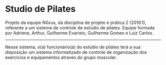 # Studio de Pilates

Projeto da equipe N0xus, da disciplina de projeto e prática 2 (2019.1), referente a um sistema de controle de estúdio de pilates. Equipe formada por Adriene, Arthur, Guilherme Evaristo, Guilherme Gomes e Luiz Carlos.

***

Nesse sistema, o(a) funcionário(a) do estúdio de pilates terá a sua disposição um sistema informatizado de controle de organização dos exercícios e equipamentos através do grupo muscular.
